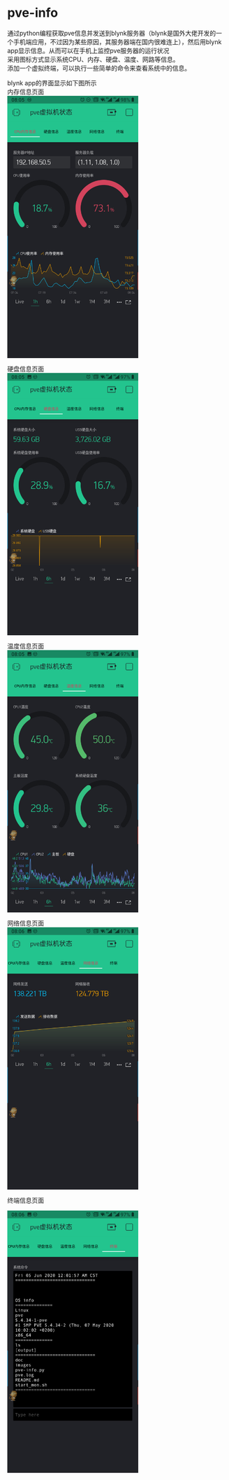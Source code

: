 # pve-info
通过python编程获取pve信息并发送到blynk服务器（blynk是国外大佬开发的一个手机端应用，不过因为某些原因，其服务器端在国内很难连上），然后用blynk app显示信息。从而可以在手机上监控pve服务器的运行状况<br>
采用图标方式显示系统CPU、内存、硬盘、温度、网路等信息。<br>
添加一个虚拟终端，可以执行一些简单的命令来查看系统中的信息。<br>

blynk app的界面显示如下图所示<br>
内存信息页面<br>
<img src="https://github.com/be-engineer/pve-info/blob/master/images/Screenshot_2020-06-05-08-05-11.png" width = "300" div align=center />


硬盘信息页面<br>
<img src="https://github.com/be-engineer/pve-info/blob/master/images/Screenshot_2020-06-05-08-05-38.png" width = "300"  div align=center />


温度信息页面<br>
<img src="https://github.com/be-engineer/pve-info/blob/master/images/Screenshot_20200605-080552.png" width = "300" div align=center />


网络信息页面<br>
<img src="https://github.com/be-engineer/pve-info/blob/master/images/Screenshot_20200605-080611.png" width = "300" div align=center />


终端信息页面<br>

<img src="https://github.com/be-engineer/pve-info/blob/master/images/Screenshot_20200605-080619.png" width = "300" div align=center />


